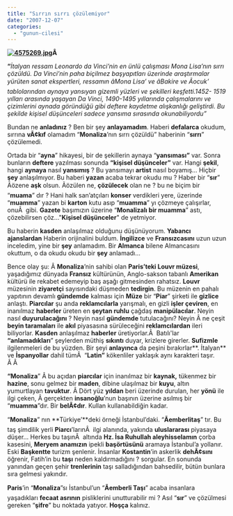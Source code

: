 ```yaml
---
title: "Sırrın sırrı çözülemiyor"
date: "2007-12-07"
categories: 
  - "gunun-cilesi"
---
```


**[![4575269.jpg](/uploads/2007/12/4575269.jpg)](/uploads/2007/12/4575269.jpg "4575269.jpg")Â** 

**“**_İtalyan ressam Leonardo da Vinci’nin en ünlü çalışması Mona Lisa’nın sırrı çözüldü. Da Vinci’nin paha biçilmez başyapıtları üzerinde araştırmalar yürüten sanat ekspertleri, ressamın âMona Lisa’ ve âBakire ve Ãocuk’ tablolarından aynaya yansıyan gizemli yüzleri ve şekilleri keşfetti.1452- 1519 yılları arasında yaşayan Da Vinci, 1490-1495 yıllarında çalışmalarını ve çizimlerini aynada göründüğü gibi deftere kaydetme alışkanlığı geliştirdi. Bu şekilde kişisel düşünceleri sadece yansıma sırasında okunabiliyordu”_

Bundan ne **anladınız** ? Ben bir şey **anlayamadım**. Haberi **defalarca** okudum, sırrına **vÃ¢kıf** olamadım “**Monaliza**’nın sırrı çözüldü” haberinin “**sırrı**” çözülemedi.

Ortada bir “**ayna**” hikayesi, bir de şekillerin aynaya “**yansıması”** var. Sonra bunların **deftere** yazılması sonunda **“kişisel düşünceler”** var. Hangi **şekil**, hangi **aynaya** nasıl **yansımış** ? Bu yansımayı **artist** nasıl boyamış… Hiçbir **şey** anlaşılmıyor. Bu haberi **yazan** acaba tekrar okudu mu ? Haber bir “**sır**” Ãözene **aşk** olsun. Ãözülen ne, **çözülecek** olan ne ? bu ne biçim bir “**muama**” dır ? Hani halk san’atçıları **konser** verdikleri yere, üzerinde “**muamma**” yazan bi **karton** kutu asıp “**muamma**” yı çözmeye çalışırlar, onuÂ  gibi. **Gazete** başımızın üzerine “**Monalizalı bir muamma**” astı, çözebilirsen çöz…"**Kişisel düşünceler**" de yetmiyor.

Bu haberin **kasden** anlaşılmaz olduğunu düşünüyorum. **Yabancı ajanslardan** Haberin orijinalini buldum. **İngilizce** ve **Fransızcasını** uzun uzun inceledim, yine bir **şey** anlamadım. Bir **Almanca** bilene Almancasını okuttum, o da okudu okudu bir **şey** anlamadı…

Bence olay şu: Â **Monaliza**’nin sahibi olan **Paris’teki Louvr müzesi**, yaşadığımız dünyada **Fransız** kültürünün, Anglo-sakson tabanlı **Amerikan** kültürü ile rekabet edemeyip baş aşağı gitmesinden rahatsız. **Louvr** müzesinin **ziyaretçi** sayısındaki düşmeden **tedirgin**. Bu müzenin en pahalı yapıtının devamlı **gündemde** kalması için **Müze** bir “**Piar**” şirketi ile **gizlice** anlaştı. **Piarcılar** şu anda **reklamcılarla** yarışmalı, en gizli **işler çeviren**, en inanılmaz **haberler** üreten en **şeytan ruhlu** çağdaş **manipülacılar**. Neyin nasıl **duyurulacağını** ? Neyin nasıl **gündemde** tutulacağını? Neyin Â ne çeşit **beyin taramaları** ile **akıl** piyasasına sürüleceğini **reklamcılardan** ileri biliyorlar. **Kasden** anlaşılmaz **haberler** üretiyorlar.Â  Batılı'lar **“anlamadıkları**” şeylerden müthiş **sıkıntı** duyar, krizlere girerler. **Sufizmle** ilgilenmeleri de bu yüzden. Bir şeyi **anlayınca** da peşini bırakırlar**. İtalyan** ve **İspanyollar** dahil tümÂ  “**Latin”** kökenliler yaklaşık aynı karakteri taşır. Â Â 

**“Monaliza**” Â bu açıdan **piarcılar** için inanılmaz bir **kaynak,** tükenmez bir **hazine**, sonu gelmez bir **maden**, dibine ulaşılmaz bir **kuyu**, altın yumurtlayan **tavuktur**. Â Dört yüz **yıldan** beri üzerinde durulan, her **yönü** ile ilgi çeken, Â gerçekten **insanoğlu**’nun başının üzerine asılmış bir “**muamma**”dır. Bir **belÃ¢dır**. Kullan kullanabildiğin kadar.

“**Monaliza**” nın **Türkiye’**deki örneği İstanbul’daki. “**Ãemberlitaş**” tır. Bu taş şimdilik yerli **Piarcı**’larınÂ  ilgi alanında, yakında **uluslararası** piyasaya düşer… Herkes bu taşınÂ  altında **Hz. İsa Ruhullah aleyhisselamın** çorba kasesini, **Meryem anamızın** ipekli **başörtüsünü** aramaya İstanbul’a yollanır. Eski **Başkentte** turizm şenlenir. İnsanlar **Kostantin**’in askerlik **dehÃ¢sını** öğrenir, Fatih’in bu **taşı** neden kaldırmadığını ? sorgular. En sonunda yanından geçen şehir **trenlerinin** taşı salladığından bahsedilir, bütün bunlara sıra gelmesi yakındır.

**Paris**’in “**Monaliza**”sı İstanbul’un “**Ãemberli Taşı**” acaba insanlara yaşadıkları **fecaat asrının** pisliklerini unutturabilir mi ? Asıl “**sır**” ve çözülmesi gereken “**şifre**” bu noktada yatıyor. **Hoşça** kalınız.
